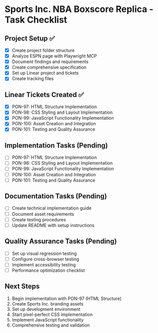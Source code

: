# Sports Inc. NBA Boxscore Replica - Task Checklist

## Project Setup ✅
- [x] Create project folder structure
- [x] Analyze ESPN page with Playwright MCP
- [x] Document findings and requirements
- [x] Create comprehensive specification
- [x] Set up Linear project and tickets
- [x] Create tracking files

## Linear Tickets Created ✅
- [x] PON-97: HTML Structure Implementation
- [x] PON-98: CSS Styling and Layout Implementation  
- [x] PON-99: JavaScript Functionality Implementation
- [x] PON-100: Asset Creation and Integration
- [x] PON-101: Testing and Quality Assurance

## Implementation Tasks (Pending)
- [ ] PON-97: HTML Structure Implementation
- [ ] PON-98: CSS Styling and Layout Implementation
- [ ] PON-99: JavaScript Functionality Implementation
- [ ] PON-100: Asset Creation and Integration
- [ ] PON-101: Testing and Quality Assurance

## Documentation Tasks (Pending)
- [ ] Create technical implementation guide
- [ ] Document asset requirements
- [ ] Create testing procedures
- [ ] Update README with setup instructions

## Quality Assurance Tasks (Pending)
- [ ] Set up visual regression testing
- [ ] Configure cross-browser testing
- [ ] Implement accessibility testing
- [ ] Performance optimization checklist

## Next Steps
1. Begin implementation with PON-97 (HTML Structure)
2. Create Sports Inc. branding assets
3. Set up development environment
4. Start pixel-perfect CSS implementation
5. Implement JavaScript functionality
6. Comprehensive testing and validation
